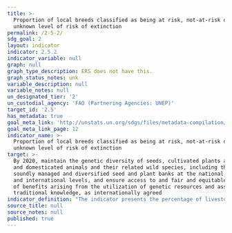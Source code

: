 ```yaml
---
title: >-
  Proportion of local breeds classified as being at risk, not-at-risk or at
  unknown level of risk of extinction
permalink: /2-5-2/
sdg_goal: 2
layout: indicator
indicator: 2.5.2
indicator_variable: null
graph: null
graph_type_description: ERS does not have this.
graph_status_notes: unk
variable_description: null
variable_notes: null
un_designated_tier: '2'
un_custodial_agency: 'FAO (Partnering Agencies: UNEP)'
target_id: '2.5'
has_metadata: true
goal_meta_link: 'http://unstats.un.org/sdgs/files/metadata-compilation/Metadata-Goal-2.pdf'
goal_meta_link_page: 12
indicator_name: >-
  Proportion of local breeds classified as being at risk, not-at-risk or at
  unknown level of risk of extinction
target: >-
  By 2020, maintain the genetic diversity of seeds, cultivated plants and farmed
  and domesticated animals and their related wild species, including through
  soundly managed and diversified seed and plant banks at the national, regional
  and international levels, and ensure access to and fair and equitable sharing
  of benefits arising from the utilization of genetic resources and associated
  traditional knowledge, as internationally agreed
indicator_definition: "The indicator presents the percentage of livestock breeds classified as being at risk, not at risk or of unknown risk of extinctions at a certain moment in time, as well as the trends for those percentages. The indicator is based on the most up to date data contained in FAO's Global Databank for Animal Genetic Resources DAD-IS (http://dad.fao.org/) at the time of calculation. Risk classes are defined based population sizes of breeds reported to DAD-IS. The risk class is considered to be \"unknown\" if (i) no population sizes are reported or (ii) the most recent population size reported refers to a year more than 10- years before the year of calculation (10 year cut off point). Links to official definitions/descriptions of the indicator are reported below: The indicator is one out of a set of 3 sub-indicators which are defined in the document CGRFA/WG-AnGR-7/12/7 \"Targets and indicators for animal genetic resources\" (http://www.fao.org/docrep/meeting/026/me514e.pdf) and that are endorsed in their current form by Commission on Genetic Resources for Food and Agriculture at its the 14th Session (see par 28 CRRFA-14/13/Report at http://www.fao.org/docrep/meeting/028/mg538e.pdf). The indicator serves to monitor the implementation of the Global Plan of Action for Animal Genetic Resources. In this respect the indicator is presented in the \"Status and Trends of Animal Genetic Rescources-2014\" (see http://www.fao.org/3/a-mm278e.pdf). This indicator is also proposed for the Target 15.5 under SDG, and it serves also as an indicator for the Aichi Target 13 \"Genetic Diversity of Terrestrial Domesticated Animals\" under the Convention on Biological Diversity (CBD). It is described on the webpage of the Biodiversity Indicators Partnership (BIP), a network of organizations which have come together to provide the most up-to date biodiversity information possible for tracking progress towards the Aichi Targets (http://www.bipindicators.net/domesticatedanimals). Further, it is presented in the Global Biodiversity Outlook 4, page 91 (see http://www.cbd.int/gbo/gbo4/publication/gbo4-en-lr.pdf) which is an output of the processes under the CBD. Risk classes are defined as follows: \textinct: a breed is categorized as extinct when there are no breeding males or breeding females remaining. Nevertheless, genetic material might have been cryo-conserved which would allow recreation of the breed. In reality, extinction may be realized well before the loss of the last animal or genetic material. \tcritical: a breed is categorized as critical if the total number of breeding females is less than or equal to 100 or the total number of breeding males is less than or equal to five; or the overall population size is less than or equal to 120 and decreasing and the percentage of females being bred to males of the same breed is below 80 percent, and it is not classified as extinct. \tcritical-maintained: are those critical populations for which active conservation programmes are in place or populations are maintained by commercial companies or research institutions. \tendangered: a breed is categorized as endangered if the total number of breeding females is greater than 100 and less than or equal to 1 000 or the total number of breeding males is less than or equal to 20 and greater than five; or the overall population size is greater than 80 and less than 100 and increasing and the percentage of females being bred to males of the same breed is above 80 percent; or the overall population size is greater than 1 000 and less than or equal to 1 200 and decreasing and the percentage of females being bred to males of the same breed is below 80 percent, and it is not assigned to any of above categories. \tendangered-maintained: are those endangered populations for which active conservation programmes are in place or populations are maintained by commercial companies or research institutions. \tbreed at risk: a breed that has been classified as either critical, critical-maintained, endangered, or endangered-maintained."
source_title: null
source_notes: null
published: true
---
```

